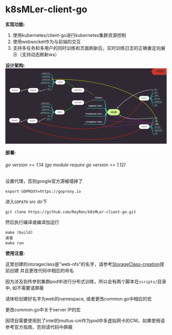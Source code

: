 # k8sMLer-client-go
**实现功能:**
1. 使用kubernetes/client-go进行kubernetes集群资源控制
2. 使用websocket作为与前端的交互
3. 支持多任务和多用户的同时训练和页面刷新后，实时训练日志的正确重定向展示（支持动态刷新ws）

**设计架构:**
![hub](https://github.com/ReyRen/k8sMLer-client-go/blob/master/Hub.jpg)

**部署:**
###### go version >= 1.14 (go module require go version >= 1.12)
设置代理，否则google官方源被墙掉了
```
export GOPROXY=https://goproxy.io
```
进入`GOPATH` src dir下

```
git clone https://github.com/ReyRen/k8sMLer-client-go.git
```
然后执行编译或编译加运行
```
make (build)
或者
make run
```

**使用注意:**

这里创建的storageclass是"web-nfs"的名字，请参考[StorageClass-creation](https://github.com/ReyRen/k8sMLer-client-go/blob/master/storage/README.md)提前创建
并且更改代码中相应的命名

因为涉及到传参到集群pod中进行分布式训练，所以会有两个脚本在`scripts/`目录中, 如不需要请屏蔽

请体检创建好名字为web的namespace, 或者更改common.go中相应的宏

更改common.go中关于server IP的宏

因项目需要使用到了intel的multus-cni作为pod中多虚拟网卡的CNI，如果使用请参考官方指南，否则请代码中屏蔽
